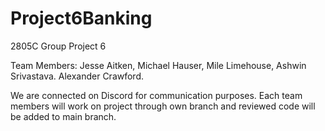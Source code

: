 # Project6Banking
2805C Group Project 6

Team Members:
Jesse Aitken, Michael Hauser, Mile Limehouse, Ashwin Srivastava. Alexander Crawford.

We are connected on Discord for communication purposes. Each team members will work on project through own branch and reviewed code will be added to main branch.
